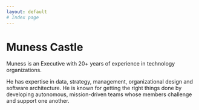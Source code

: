 ```yaml
---
layout: default
# Index page
---
```


# Muness Castle

Muness is an Executive with 20+ years of experience in technology organizations.

He has expertise in data, strategy, management, organizational design and software architecture. He is known for getting the right things done by developing autonomous, mission-driven teams whose members challenge and support one another.
